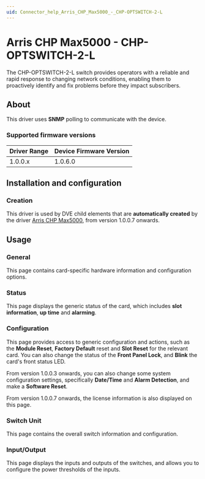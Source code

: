 ```yaml
---
uid: Connector_help_Arris_CHP_Max5000_-_CHP-OPTSWITCH-2-L
---
```


# Arris CHP Max5000 - CHP-OPTSWITCH-2-L

The CHP-OPTSWITCH-2-L switch provides operators with a reliable and rapid response to changing network conditions, enabling them to proactively identify and fix problems before they impact subscribers.

## About

This driver uses **SNMP** polling to communicate with the device.

### Supported firmware versions

| **Driver Range** | **Device Firmware Version** |
|------------------|-----------------------------|
| 1.0.0.x          | 1.0.6.0                     |

## Installation and configuration

### Creation

This driver is used by DVE child elements that are **automatically created** by the driver [Arris CHP Max5000](xref:Connector_help_Arris_CHP_Max5000), from version 1.0.0.7 onwards.

## Usage

### General

This page contains card-specific hardware information and configuration options.

### Status

This page displays the generic status of the card, which includes **slot information**, **up time** and **alarming**.

### Configuration

This page provides access to generic configuration and actions, such as the **Module Reset**, **Factory Default** reset and **Slot Reset** for the relevant card. You can also change the status of the **Front Panel Lock**, and **Blink** the card's front status LED.

From version 1.0.0.3 onwards, you can also change some system configuration settings, specifically **Date/Time** and **Alarm Detection**, and make a **Software Reset**.

From version 1.0.0.7 onwards, the license information is also displayed on this page.

### Switch Unit

This page contains the overall switch information and configuration.

### Input/Output

This page displays the inputs and outputs of the switches, and allows you to configure the power thresholds of the inputs.

